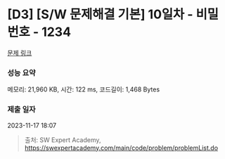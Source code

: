 # [D3] [S/W 문제해결 기본] 10일차 - 비밀번호 - 1234 

[문제 링크](https://swexpertacademy.com/main/code/problem/problemDetail.do?contestProbId=AV14_DEKAJcCFAYD) 

### 성능 요약

메모리: 21,960 KB, 시간: 122 ms, 코드길이: 1,468 Bytes

### 제출 일자

2023-11-17 18:07



> 출처: SW Expert Academy, https://swexpertacademy.com/main/code/problem/problemList.do